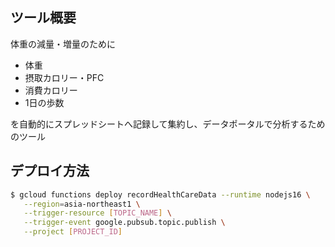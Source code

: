 ## ツール概要

体重の減量・増量のために
- 体重
- 摂取カロリー・PFC
- 消費カロリー
- 1日の歩数

を自動的にスプレッドシートへ記録して集約し、データポータルで分析するためのツール

## デプロイ方法

```sh
$ gcloud functions deploy recordHealthCareData --runtime nodejs16 \
   --region=asia-northeast1 \
   --trigger-resource [TOPIC_NAME] \
   --trigger-event google.pubsub.topic.publish \
   --project [PROJECT_ID]
```
